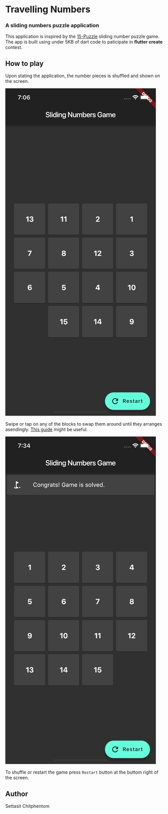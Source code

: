 # Travelling Numbers
### A sliding numbers puzzle application

This application is inspired by the [15-Puzzle](https://en.wikipedia.org/wiki/15_puzzle) sliding number puzzle game. The app is built using under 5KB of dart code to paticipate in **flutter create** contest.

## How to play
Upon stating the application, the number pieces is shuffled and shown on the screen.

![Start Up Screen](/screenshot/startup.png)

Swipe or tap on any of the blocks to swap them around until they arranges asendingly. [This guide](https://ruwix.com/twisty-puzzles/sliding-15-puzzle/) might be useful.

![Solved Screen](/screenshot/solved.png)

To shuffle or restart the game press `Restart` button at the buttom right of the screen.

## Author
Settasit Chitphentom
